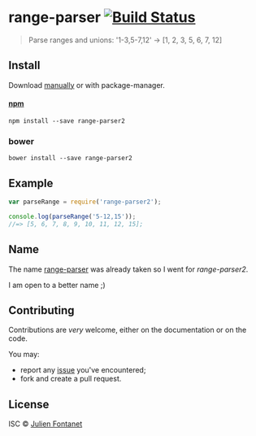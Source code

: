 # range-parser [![Build Status](https://img.shields.io/travis/julien-f/range-parser/master.svg)](http://travis-ci.org/julien-f/range-parser)

> Parse ranges and unions: '1-3,5-7,12' → [1, 2, 3, 5, 6, 7, 12]


## Install

Download [manually](https://github.com/julien-f/range-parser/releases) or with package-manager.

#### [npm](https://npmjs.org/package/range-parser2)

```
npm install --save range-parser2
```

### bower

```
bower install --save range-parser2
```

## Example

```javascript
var parseRange = require('range-parser2');

console.log(parseRange('5-12,15'));
//=> [5, 6, 7, 8, 9, 10, 11, 12, 15];
```

## Name

The name [range-parser](https://npmjs.org/package/range-parser) was already taken so I went for *range-parser2*.

I am open to a better name ;)

## Contributing

Contributions are *very* welcome, either on the documentation or on
the code.

You may:

- report any [issue](https://github.com/julien-f/range-parser/issues)
  you've encountered;
- fork and create a pull request.

## License

ISC © [Julien Fontanet](http://julien.isonoe.net)
